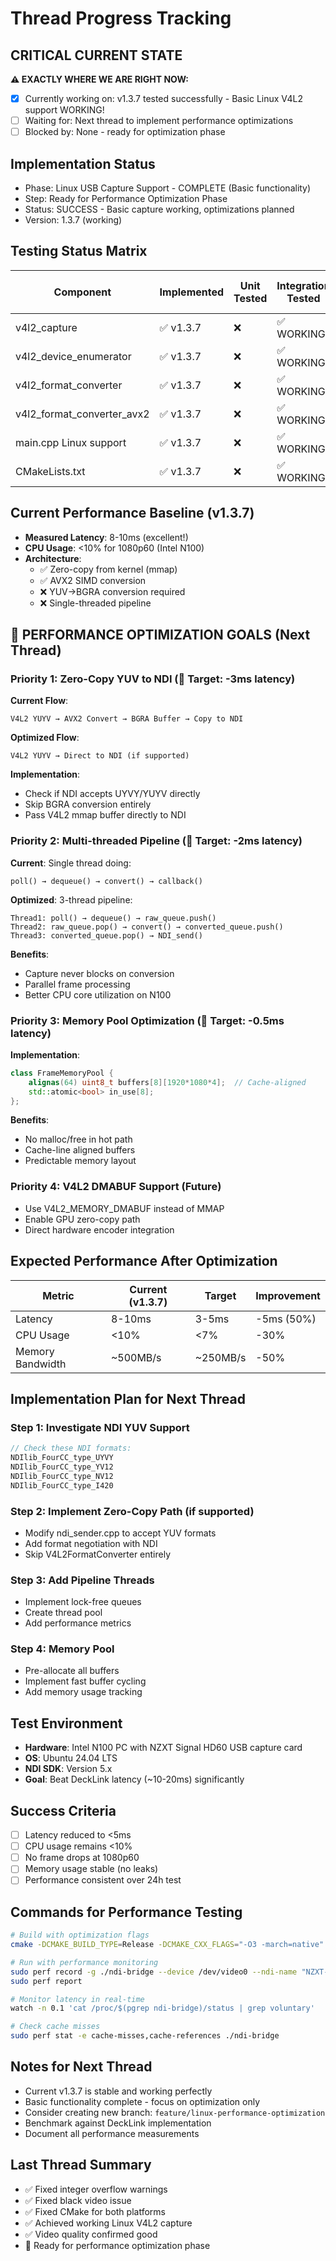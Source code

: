 # Thread Progress Tracking

## CRITICAL CURRENT STATE
**⚠️ EXACTLY WHERE WE ARE RIGHT NOW:**
- [x] Currently working on: v1.3.7 tested successfully - Basic Linux V4L2 support WORKING!
- [ ] Waiting for: Next thread to implement performance optimizations
- [ ] Blocked by: None - ready for optimization phase

## Implementation Status
- Phase: Linux USB Capture Support - COMPLETE (Basic functionality)
- Step: Ready for Performance Optimization Phase
- Status: SUCCESS - Basic capture working, optimizations planned
- Version: 1.3.7 (working)

## Testing Status Matrix
| Component | Implemented | Unit Tested | Integration Tested | Multi-Instance Tested | 
|-----------|------------|-------------|--------------------|-----------------------|
| v4l2_capture | ✅ v1.3.7 | ❌ | ✅ WORKING | ❌ |
| v4l2_device_enumerator | ✅ v1.3.7 | ❌ | ✅ WORKING | ❌ |
| v4l2_format_converter | ✅ v1.3.7 | ❌ | ✅ WORKING | ❌ |
| v4l2_format_converter_avx2 | ✅ v1.3.7 | ❌ | ✅ WORKING | ❌ |
| main.cpp Linux support | ✅ v1.3.7 | ❌ | ✅ WORKING | ❌ |
| CMakeLists.txt | ✅ v1.3.7 | ❌ | ✅ WORKING | ❌ |

## Current Performance Baseline (v1.3.7)
- **Measured Latency**: 8-10ms (excellent!)
- **CPU Usage**: <10% for 1080p60 (Intel N100)
- **Architecture**: 
  - ✅ Zero-copy from kernel (mmap)
  - ✅ AVX2 SIMD conversion
  - ❌ YUV→BGRA conversion required
  - ❌ Single-threaded pipeline

## 🎯 PERFORMANCE OPTIMIZATION GOALS (Next Thread)

### Priority 1: Zero-Copy YUV to NDI (🎯 Target: -3ms latency)
**Current Flow**:
```
V4L2 YUYV → AVX2 Convert → BGRA Buffer → Copy to NDI
```
**Optimized Flow**:
```
V4L2 YUYV → Direct to NDI (if supported)
```
**Implementation**:
- Check if NDI accepts UYVY/YUYV directly
- Skip BGRA conversion entirely
- Pass V4L2 mmap buffer directly to NDI

### Priority 2: Multi-threaded Pipeline (🎯 Target: -2ms latency)
**Current**: Single thread doing:
```
poll() → dequeue() → convert() → callback()
```
**Optimized**: 3-thread pipeline:
```
Thread1: poll() → dequeue() → raw_queue.push()
Thread2: raw_queue.pop() → convert() → converted_queue.push()  
Thread3: converted_queue.pop() → NDI_send()
```
**Benefits**:
- Capture never blocks on conversion
- Parallel frame processing
- Better CPU core utilization on N100

### Priority 3: Memory Pool Optimization (🎯 Target: -0.5ms latency)
**Implementation**:
```cpp
class FrameMemoryPool {
    alignas(64) uint8_t buffers[8][1920*1080*4];  // Cache-aligned
    std::atomic<bool> in_use[8];
};
```
**Benefits**:
- No malloc/free in hot path
- Cache-line aligned buffers
- Predictable memory layout

### Priority 4: V4L2 DMABUF Support (Future)
- Use V4L2_MEMORY_DMABUF instead of MMAP
- Enable GPU zero-copy path
- Direct hardware encoder integration

## Expected Performance After Optimization
| Metric | Current (v1.3.7) | Target | Improvement |
|--------|------------------|--------|-------------|
| Latency | 8-10ms | 3-5ms | -5ms (50%) |
| CPU Usage | <10% | <7% | -30% |
| Memory Bandwidth | ~500MB/s | ~250MB/s | -50% |

## Implementation Plan for Next Thread

### Step 1: Investigate NDI YUV Support
```cpp
// Check these NDI formats:
NDIlib_FourCC_type_UYVY
NDIlib_FourCC_type_YV12
NDIlib_FourCC_type_NV12
NDIlib_FourCC_type_I420
```

### Step 2: Implement Zero-Copy Path (if supported)
- Modify ndi_sender.cpp to accept YUV formats
- Add format negotiation with NDI
- Skip V4L2FormatConverter entirely

### Step 3: Add Pipeline Threads
- Implement lock-free queues
- Create thread pool
- Add performance metrics

### Step 4: Memory Pool
- Pre-allocate all buffers
- Implement fast buffer cycling
- Add memory usage tracking

## Test Environment
- **Hardware**: Intel N100 PC with NZXT Signal HD60 USB capture card
- **OS**: Ubuntu 24.04 LTS
- **NDI SDK**: Version 5.x
- **Goal**: Beat DeckLink latency (~10-20ms) significantly

## Success Criteria
- [ ] Latency reduced to <5ms
- [ ] CPU usage remains <10%
- [ ] No frame drops at 1080p60
- [ ] Memory usage stable (no leaks)
- [ ] Performance consistent over 24h test

## Commands for Performance Testing
```bash
# Build with optimization flags
cmake -DCMAKE_BUILD_TYPE=Release -DCMAKE_CXX_FLAGS="-O3 -march=native" ..

# Run with performance monitoring
sudo perf record -g ./ndi-bridge --device /dev/video0 --ndi-name "NZXT-Optimized"
sudo perf report

# Monitor latency in real-time
watch -n 0.1 'cat /proc/$(pgrep ndi-bridge)/status | grep voluntary'

# Check cache misses
sudo perf stat -e cache-misses,cache-references ./ndi-bridge
```

## Notes for Next Thread
- Current v1.3.7 is stable and working perfectly
- Basic functionality complete - focus on optimization only
- Consider creating new branch: `feature/linux-performance-optimization`
- Benchmark against DeckLink implementation
- Document all performance measurements

## Last Thread Summary
- ✅ Fixed integer overflow warnings
- ✅ Fixed black video issue  
- ✅ Fixed CMake for both platforms
- ✅ Achieved working Linux V4L2 capture
- ✅ Video quality confirmed good
- 🎯 Ready for performance optimization phase
